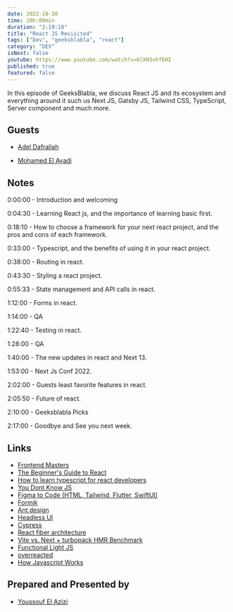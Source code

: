 ```yaml
---
date: 2022-10-30
time: 20h:00min
duration: "2:19:18"
title: "React JS Revisited"
tags: ["Dev", "geeksblabla", "react"]
category: "DEV"
isNext: false
youtube: https://www.youtube.com/watch?v=6lXH3vhfEHI
published: true
featured: false
---
```


In this episode of GeeksBlabla, we discuss React JS and its ecosystem and everything around it such us Next JS, Gatsby JS, Tailwind CSS, TypeScript, Server component and much more.

## Guests

- [Adel Dafrallah ](https://www.linkedin.com/in/bigfanjs/)

- [Mohamed El Ayadi](https://www.linkedin.com/in/mohamed-el-ayadi-2a34749a/)

## Notes

0:00:00 - Introduction and welcoming

0:04:30 - Learning React js, and the importance of learning basic first.

0:18:10 - How to choose a framework for your next react project, and the pros and cons of each framework.

0:33:00 - Typescript, and the benefits of using it in your react project.

0:38:00 - Routing in react.

0:43:30 - Styling a react project.

0:55:33 - State management and API calls in react.

1:12:00 - Forms in react.

1:14:00 - QA

1:22:40 - Testing in react.

1:28:00 - QA

1:40:00 - The new updates in react and Next 13.

1:53:00 - Next Js Conf 2022.

2:02:00 - Guests least favorite features in react.

2:05:50 - Future of react.

2:10:00 - Geeksblabla Picks

2:17:00 - Goodbye and See you next week.

## Links

- [Frontend Masters](https://frontendmasters.com/)
- [The Beginner's Guide to React](https://egghead.io/courses/the-beginner-s-guide-to-react?fbclid=IwAR203siAUBKktmC610k6cWjVidvmXxxujwM5rsBXelgxq3pxeQGvBbaoxmA)
- [How to learn typescript for react developers](https://elazizi.com/how-to-learn-type-script-for-react-developers)
- [You Dont Know JS](https://github.com/getify/You-Dont-Know-JS?fbclid=IwAR01y6xrO3WZJ9czBi9-TFDAkgpJmgLR50lCU3n9QHcvOvMasx9p-qdVc44)
- [Figma to Code (HTML, Tailwind, Flutter, SwiftUI)](https://www.figma.com/community/plugin/842128343887142055/Figma-to-Code-HTML%2C-Tailwind%2C-Flutter%2C-SwiftUI)
- [Formik](https://formik.org/)
- [Ant design](https://ant.design/)
- [Headless UI](https://headlessui.com/)
- [Cypress](https://www.cypress.io/)
- [React fiber architecture](https://github.com/acdlite/react-fiber-architecture)
- [Vite vs. Next + turbopack HMR Benchmark](https://github.com/yyx990803/vite-vs-next-turbo-hmr)
- [Functional Light JS](https://github.com/getify/Functional-Light-JS)
- [overreacted](https://overreacted.io/)
- [How Javascript Works](https://www.howjavascriptworks.com/)

## Prepared and Presented by

- [Youssouf El Azizi](https://elazizi.com/)
